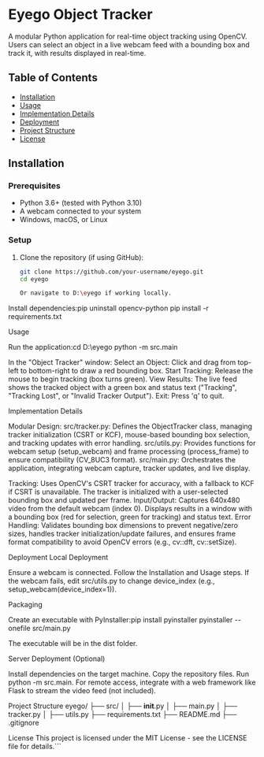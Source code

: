 # Eyego Object Tracker

A modular Python application for real-time object tracking using OpenCV. Users can select an object in a live webcam feed with a bounding box and track it, with results displayed in real-time.

## Table of Contents
- [Installation](#installation)
- [Usage](#usage)
- [Implementation Details](#implementation-details)
- [Deployment](#deployment)
- [Project Structure](#project-structure)
- [License](#license)

## Installation

### Prerequisites
- Python 3.6+ (tested with Python 3.10)
- A webcam connected to your system
- Windows, macOS, or Linux

### Setup
1. Clone the repository (if using GitHub):
   ```bash
   git clone https://github.com/your-username/eyego.git
   cd eyego

   Or navigate to D:\eyego if working locally.

Install dependencies:pip uninstall opencv-python
pip install -r requirements.txt



Usage

Run the application:cd D:\eyego
python -m src.main


In the "Object Tracker" window:
Select an Object: Click and drag from top-left to bottom-right to draw a red bounding box.
Start Tracking: Release the mouse to begin tracking (box turns green).
View Results: The live feed shows the tracked object with a green box and status text ("Tracking", "Tracking Lost", or "Invalid Tracker Output").
Exit: Press 'q' to quit.



Implementation Details

Modular Design:
src/tracker.py: Defines the ObjectTracker class, managing tracker initialization (CSRT or KCF), mouse-based bounding box selection, and tracking updates with error handling.
src/utils.py: Provides functions for webcam setup (setup_webcam) and frame processing (process_frame) to ensure compatibility (CV_8UC3 format).
src/main.py: Orchestrates the application, integrating webcam capture, tracker updates, and live display.


Tracking: Uses OpenCV's CSRT tracker for accuracy, with a fallback to KCF if CSRT is unavailable. The tracker is initialized with a user-selected bounding box and updated per frame.
Input/Output: Captures 640x480 video from the default webcam (index 0). Displays results in a window with a bounding box (red for selection, green for tracking) and status text.
Error Handling: Validates bounding box dimensions to prevent negative/zero sizes, handles tracker initialization/update failures, and ensures frame format compatibility to avoid OpenCV errors (e.g., cv::dft, cv::setSize).

Deployment
Local Deployment

Ensure a webcam is connected.
Follow the Installation and Usage steps.
If the webcam fails, edit src/utils.py to change device_index (e.g., setup_webcam(device_index=1)).

Packaging

Create an executable with PyInstaller:pip install pyinstaller
pyinstaller --onefile src/main.py

The executable will be in the dist folder.

Server Deployment (Optional)

Install dependencies on the target machine.
Copy the repository files.
Run python -m src.main.
For remote access, integrate with a web framework like Flask to stream the video feed (not included).

Project Structure
eyego/
├── src/
│   ├── __init__.py
│   ├── main.py
│   ├── tracker.py
│   ├── utils.py
├── requirements.txt
├── README.md
├── .gitignore

License
This project is licensed under the MIT License - see the LICENSE file for details.```